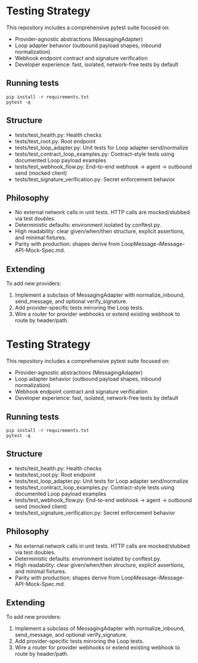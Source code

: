 # Testing Strategy

This repository includes a comprehensive pytest suite focused on:

- Provider-agnostic abstractions (MessagingAdapter)
- Loop adapter behavior (outbound payload shapes, inbound normalization)
- Webhook endpoint contract and signature verification
- Developer experience: fast, isolated, network-free tests by default

## Running tests

```
pip install -r requirements.txt
pytest -q
```

## Structure

- tests/test_health.py: Health checks
- tests/test_root.py: Root endpoint
- tests/test_loop_adapter.py: Unit tests for Loop adapter send/normalize
- tests/test_contract_loop_examples.py: Contract-style tests using documented Loop payload examples
- tests/test_webhook_flow.py: End-to-end webhook → agent → outbound send (mocked client)
- tests/test_signature_verification.py: Secret enforcement behavior

## Philosophy

- No external network calls in unit tests. HTTP calls are mocked/stubbed via test doubles.
- Deterministic defaults: environment isolated by conftest.py.
- High readability: clear given/when/then structure, explicit assertions, and minimal fixtures.
- Parity with production: shapes derive from LoopMessage-iMessage-API-Mock-Spec.md.

## Extending

To add new providers:

1. Implement a subclass of MessagingAdapter with normalize_inbound, send_message, and optional verify_signature.
2. Add provider-specific tests mirroring the Loop tests.
3. Wire a router for provider webhooks or extend existing webhook to route by header/path.

# Testing Strategy

This repository includes a comprehensive pytest suite focused on:

- Provider-agnostic abstractions (MessagingAdapter)
- Loop adapter behavior (outbound payload shapes, inbound normalization)
- Webhook endpoint contract and signature verification
- Developer experience: fast, isolated, network-free tests by default

## Running tests

```
pip install -r requirements.txt
pytest -q
```

## Structure

- tests/test_health.py: Health checks
- tests/test_root.py: Root endpoint
- tests/test_loop_adapter.py: Unit tests for Loop adapter send/normalize
- tests/test_contract_loop_examples.py: Contract-style tests using documented Loop payload examples
- tests/test_webhook_flow.py: End-to-end webhook → agent → outbound send (mocked client)
- tests/test_signature_verification.py: Secret enforcement behavior

## Philosophy

- No external network calls in unit tests. HTTP calls are mocked/stubbed via test doubles.
- Deterministic defaults: environment isolated by conftest.py.
- High readability: clear given/when/then structure, explicit assertions, and minimal fixtures.
- Parity with production: shapes derive from LoopMessage-iMessage-API-Mock-Spec.md.

## Extending

To add new providers:

1. Implement a subclass of MessagingAdapter with normalize_inbound, send_message, and optional verify_signature.
2. Add provider-specific tests mirroring the Loop tests.
3. Wire a router for provider webhooks or extend existing webhook to route by header/path.

